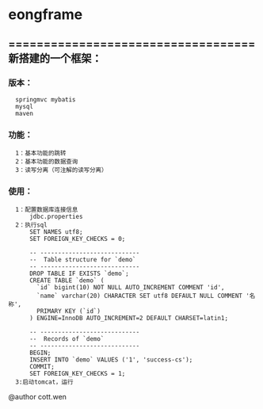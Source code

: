# eongframe
===================================
新搭建的一个框架：
-----------------------------------
### 版本： 
      springmvc mybatis 
      mysql 
      maven
### 功能：
      1：基本功能的跳转
      2：基本功能的数据查询
      3：读写分离（可注解的读写分离）
### 使用：
      1：配置数据库连接信息
          jdbc.properties
      2：执行sql
          SET NAMES utf8;
          SET FOREIGN_KEY_CHECKS = 0;

          -- ----------------------------
          --  Table structure for `demo`
          -- ----------------------------
          DROP TABLE IF EXISTS `demo`;
          CREATE TABLE `demo` (
            `id` bigint(10) NOT NULL AUTO_INCREMENT COMMENT 'id',
            `name` varchar(20) CHARACTER SET utf8 DEFAULT NULL COMMENT '名称',
            PRIMARY KEY (`id`)
          ) ENGINE=InnoDB AUTO_INCREMENT=2 DEFAULT CHARSET=latin1;

          -- ----------------------------
          --  Records of `demo`
          -- ----------------------------
          BEGIN;
          INSERT INTO `demo` VALUES ('1', 'success-cs');
          COMMIT;
          SET FOREIGN_KEY_CHECKS = 1;
      3:启动tomcat，运行
      
@author cott.wen

